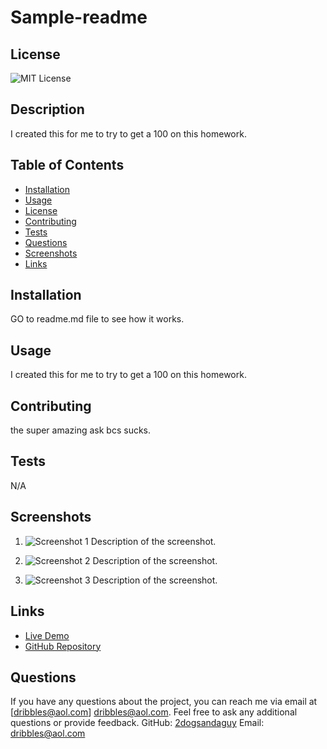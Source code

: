 
# Sample-readme


  ## License
  ![MIT License](https://img.shields.io/badge/license-MIT-brightgreen)
  
  
    

## Description
I created this for me to try to get a 100 on this homework.

## Table of Contents
- [Installation](#installation)
- [Usage](#usage)
- [License](#license)
- [Contributing](#contributing)
- [Tests](#tests)
- [Questions](#questions)
- [Screenshots](#screenshots)
- [Links](#links)

## Installation
GO to readme.md file to see how it works.

## Usage
I created this for me to try to get a 100 on this homework.

## Contributing
the super amazing ask bcs sucks.

## Tests
N/A


## Screenshots

1. ![Screenshot 1](screenshots/screenshot1.png)
   Description of the screenshot.

2. ![Screenshot 2](screenshots/screenshot2.png)
   Description of the screenshot.

3. ![Screenshot 3](screenshots/screenshot3.png)
   Description of the screenshot.



## Links

- [Live Demo](https://your-project-demo.com)
- [GitHub Repository](https://github.com/your-username/your-project)


## Questions
If you have any questions about the project, you can reach me via email at [dribbles@aol.com]
dribbles@aol.com. Feel free to ask any additional questions or provide feedback.
GitHub: [2dogsandaguy](https://github.com/2dogsandaguy)
Email: [dribbles@aol.com](mailto:dribbles@aol.com)
  